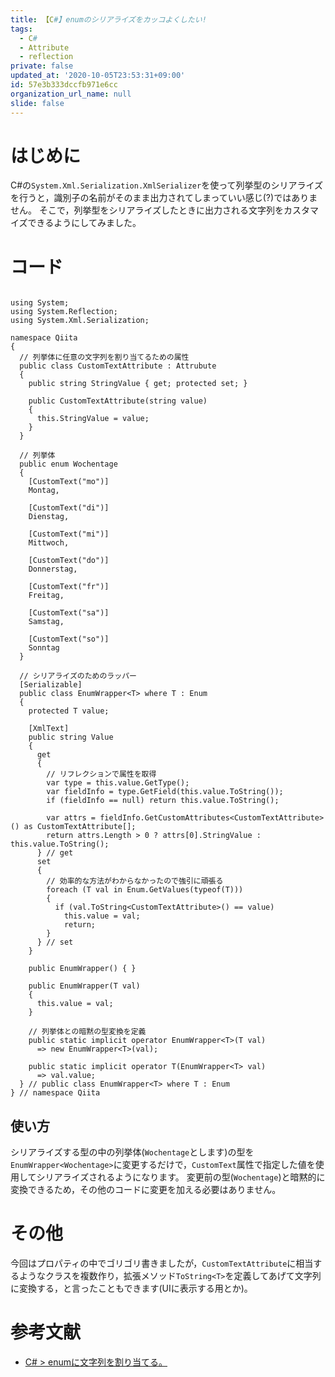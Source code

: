 ```yaml
---
title: 【C#】enumのシリアライズをカッコよくしたい!
tags:
  - C#
  - Attribute
  - reflection
private: false
updated_at: '2020-10-05T23:53:31+09:00'
id: 57e3b333dccfb971e6cc
organization_url_name: null
slide: false
---
```


# はじめに

C#の`System.Xml.Serialization.XmlSerializer`を使って列挙型のシリアライズを行うと，識別子の名前がそのまま出力されてしまっていい感じ(?)ではありません。
そこで，列挙型をシリアライズしたときに出力される文字列をカスタマイズできるようにしてみました。

# コード

```CSharp

using System;
using System.Reflection;
using System.Xml.Serialization;

namespace Qiita
{
  // 列挙体に任意の文字列を割り当てるための属性
  public class CustomTextAttribute : Attrubute
  {
    public string StringValue { get; protected set; }

    public CustomTextAttribute(string value)
    {
      this.StringValue = value;
    }
  }

  // 列挙体
  public enum Wochentage
  {
    [CustomText("mo")]
    Montag,

    [CustomText("di")]
    Dienstag,

    [CustomText("mi")]
    Mittwoch,

    [CustomText("do")]
    Donnerstag,

    [CustomText("fr")]
    Freitag,

    [CustomText("sa")]
    Samstag,

    [CustomText("so")]
    Sonntag
  }

  // シリアライズのためのラッパー
  [Serializable]
  public class EnumWrapper<T> where T : Enum
  {
    protected T value;

    [XmlText]
    public string Value
    {
      get
      {
        // リフレクションで属性を取得
        var type = this.value.GetType();
        var fieldInfo = type.GetField(this.value.ToString());
        if (fieldInfo == null) return this.value.ToString();

        var attrs = fieldInfo.GetCustomAttributes<CustomTextAttribute>() as CustomTextAttribute[];
        return attrs.Length > 0 ? attrs[0].StringValue : this.value.ToString();
      } // get
      set
      {
        // 効率的な方法がわからなかったので強引に頑張る
        foreach (T val in Enum.GetValues(typeof(T)))
        {
          if (val.ToString<CustomTextAttribute>() == value)
            this.value = val;
            return;
        }
      } // set
    }

    public EnumWrapper() { }

    public EnumWrapper(T val)
    {
      this.value = val;
    }

    // 列挙体との暗黙の型変換を定義
    public static implicit operator EnumWrapper<T>(T val)
      => new EnumWrapper<T>(val);

    public static implicit operator T(EnumWrapper<T> val)
      => val.value;
  } // public class EnumWrapper<T> where T : Enum
} // namespace Qiita

```

## 使い方

シリアライズする型の中の列挙体(`Wochentage`とします)の型を`EnumWrapper<Wochentage>`に変更するだけで，`CustomText`属性で指定した値を使用してシリアライズされるようになります。
変更前の型(`Wochentage`)と暗黙的に変換できるため，その他のコードに変更を加える必要はありません。

# その他

今回はプロパティの中でゴリゴリ書きましたが，`CustomTextAttribute`に相当するようなクラスを複数作り，拡張メソッド`ToString<T>`を定義してあげて文字列に変換する，と言ったこともできます(UIに表示する用とか)。

# 参考文献

- [C# > enumに文字列を割り当てる。](https://qiita.com/sugasaki/items/ea5eec093ad7934abd5c)
